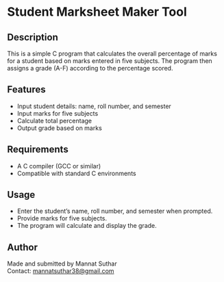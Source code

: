 # Student Marksheet Maker Tool

## Description
This is a simple C program that calculates the overall percentage of marks for a student based on marks entered in five subjects. The program then assigns a grade (A-F) according to the percentage scored.

## Features
- Input student details: name, roll number, and semester
- Input marks for five subjects
- Calculate total percentage
- Output grade based on marks

## Requirements
- A C compiler (GCC or similar)
- Compatible with standard C environments

## Usage
- Enter the student’s name, roll number, and semester when prompted.
- Provide marks for five subjects.
- The program will calculate and display the grade.

## Author
Made and submitted by Mannat Suthar  
Contact: mannatsuthar38@gmail.com
